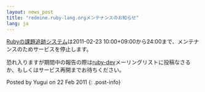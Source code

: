 ```yaml
---
layout: news_post
title: "redmine.ruby-lang.orgメンテナンスのお知らせ"
lang: ja
---
```


[Rubyの課題追跡システム][1]は2011-02-23 10:00+09:00から24:00まで、メンテナンスのためサービスを停止します。

恐れ入りますが期間中の報告の際は[ruby-dev](mailto:ruby-dev@ruby-lang.org)メーリングリストに投稿なさるか、もしくはサービス再開までお待ちください。

Posted by Yugui on 22 Feb 2011
{: .post-info}



[1]: http://redmine.ruby-lang.org 
